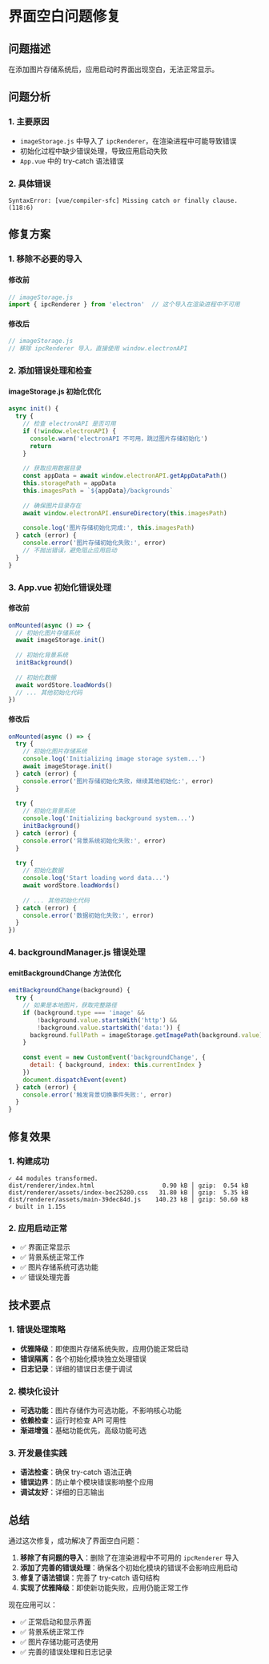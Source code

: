 # 界面空白问题修复

## 问题描述

在添加图片存储系统后，应用启动时界面出现空白，无法正常显示。

## 问题分析

### 1. 主要原因
- `imageStorage.js` 中导入了 `ipcRenderer`，在渲染进程中可能导致错误
- 初始化过程中缺少错误处理，导致应用启动失败
- `App.vue` 中的 try-catch 语法错误

### 2. 具体错误
```
SyntaxError: [vue/compiler-sfc] Missing catch or finally clause. (118:6)
```

## 修复方案

### 1. 移除不必要的导入

#### 修改前
```javascript
// imageStorage.js
import { ipcRenderer } from 'electron'  // 这个导入在渲染进程中不可用
```

#### 修改后
```javascript
// imageStorage.js
// 移除 ipcRenderer 导入，直接使用 window.electronAPI
```

### 2. 添加错误处理和检查

#### imageStorage.js 初始化优化
```javascript
async init() {
  try {
    // 检查 electronAPI 是否可用
    if (!window.electronAPI) {
      console.warn('electronAPI 不可用，跳过图片存储初始化')
      return
    }
    
    // 获取应用数据目录
    const appData = await window.electronAPI.getAppDataPath()
    this.storagePath = appData
    this.imagesPath = `${appData}/backgrounds`
    
    // 确保图片目录存在
    await window.electronAPI.ensureDirectory(this.imagesPath)
    
    console.log('图片存储初始化完成:', this.imagesPath)
  } catch (error) {
    console.error('图片存储初始化失败:', error)
    // 不抛出错误，避免阻止应用启动
  }
}
```

### 3. App.vue 初始化错误处理

#### 修改前
```javascript
onMounted(async () => {
  // 初始化图片存储系统
  await imageStorage.init()
  
  // 初始化背景系统
  initBackground()
  
  // 初始化数据
  await wordStore.loadWords()
  // ... 其他初始化代码
})
```

#### 修改后
```javascript
onMounted(async () => {
  try {
    // 初始化图片存储系统
    console.log('Initializing image storage system...')
    await imageStorage.init()
  } catch (error) {
    console.error('图片存储初始化失败，继续其他初始化:', error)
  }
  
  try {
    // 初始化背景系统
    console.log('Initializing background system...')
    initBackground()
  } catch (error) {
    console.error('背景系统初始化失败:', error)
  }
  
  try {
    // 初始化数据
    console.log('Start loading word data...')
    await wordStore.loadWords()
    
    // ... 其他初始化代码
  } catch (error) {
    console.error('数据初始化失败:', error)
  }
})
```

### 4. backgroundManager.js 错误处理

#### emitBackgroundChange 方法优化
```javascript
emitBackgroundChange(background) {
  try {
    // 如果是本地图片，获取完整路径
    if (background.type === 'image' && 
        !background.value.startsWith('http') && 
        !background.value.startsWith('data:')) {
      background.fullPath = imageStorage.getImagePath(background.value)
    }
    
    const event = new CustomEvent('backgroundChange', {
      detail: { background, index: this.currentIndex }
    })
    document.dispatchEvent(event)
  } catch (error) {
    console.error('触发背景切换事件失败:', error)
  }
}
```

## 修复效果

### 1. 构建成功
```
✓ 44 modules transformed.
dist/renderer/index.html                   0.90 kB │ gzip:  0.54 kB
dist/renderer/assets/index-bec25280.css   31.80 kB │ gzip:  5.35 kB
dist/renderer/assets/main-39dec84d.js    140.23 kB │ gzip: 50.60 kB
✓ built in 1.15s
```

### 2. 应用启动正常
- ✅ 界面正常显示
- ✅ 背景系统正常工作
- ✅ 图片存储系统可选功能
- ✅ 错误处理完善

## 技术要点

### 1. 错误处理策略
- **优雅降级**：即使图片存储系统失败，应用仍能正常启动
- **错误隔离**：各个初始化模块独立处理错误
- **日志记录**：详细的错误日志便于调试

### 2. 模块化设计
- **可选功能**：图片存储作为可选功能，不影响核心功能
- **依赖检查**：运行时检查 API 可用性
- **渐进增强**：基础功能优先，高级功能可选

### 3. 开发最佳实践
- **语法检查**：确保 try-catch 语法正确
- **错误边界**：防止单个模块错误影响整个应用
- **调试友好**：详细的日志输出

## 总结

通过这次修复，成功解决了界面空白问题：

1. **移除了有问题的导入**：删除了在渲染进程中不可用的 `ipcRenderer` 导入
2. **添加了完善的错误处理**：确保各个初始化模块的错误不会影响应用启动
3. **修复了语法错误**：完善了 try-catch 语句结构
4. **实现了优雅降级**：即使新功能失败，应用仍能正常工作

现在应用可以：
- ✅ 正常启动和显示界面
- ✅ 背景系统正常工作
- ✅ 图片存储功能可选使用
- ✅ 完善的错误处理和日志记录 